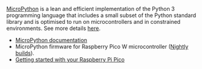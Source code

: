 [MicroPython](https://micropython.org/) is a lean and efficient implementation of the Python 3 programming language that includes a small subset of the Python standard library and is optimised to run on microcontrollers and in constrained environments. See more details [here](https://awesome-micropython.com/).

- [MicroPython documentation](https://docs.micropython.org/en/latest/)
- MicroPython firmware for Raspberry Pico W microcontroller ([Nightly builds](https://micropython.org/download/rp2-pico-w/)).
- [Getting started with your Raspberry Pi Pico](https://projects.raspberrypi.org/en/projects/getting-started-with-the-pico)

